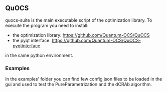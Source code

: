 ## QuOCS
quocs-suite is the main executable script of the optimization library. To execute the program you need to install:
* the optimization library: https://github.com/Quantum-OCS/QuOCS
* the pyqt interface: https://github.com/Quantum-OCS/QuOCS-pyqtinterface

in the same python environment.

### Examples
In the examples' folder you can find few config json files to be loaded in the gui
and used to test the PureParametrization and the dCRAb algorithm.
